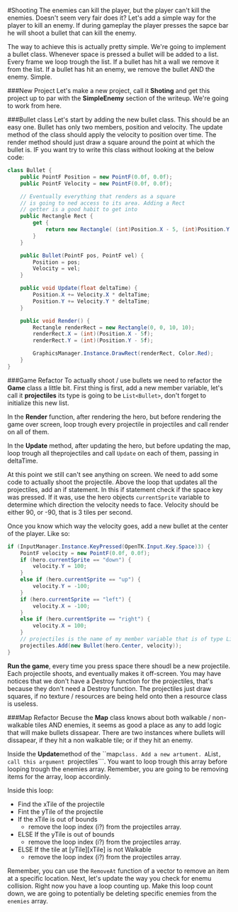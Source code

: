 #Shooting
The enemies can kill the player, but the player can't kill the enemies. Doesn't seem very fair does it? Let's add a simple way for the player to kill an enemy. If during gameplay the player presses the sapce bar he will shoot a bullet that can kill the enemy.

The way to achieve this is actually pretty simple. We're going to implement a bullet class. Whenever space is pressed a bullet will be added to a list. Every frame we loop trough the list. If a bullet has hit a wall we remove it from the list. If a bullet has hit an enemy, we remove the bullet AND the enemy. Simple.

###New Project
Let's make a new project, call it **Shoting** and get this project up to par with the **SimpleEnemy** section of the writeup. We're going to work from here.

###Bullet class
Let's start by adding the new bullet class. This should be an easy one. Bullet has only two members, position and velocity. The update method of the class should apply the velocity to position over time. The render method should just draw a square around the point at which the bullet is. IF you want try to write this class without looking at the below code:

```cs
class Bullet {
    public PointF Position = new PointF(0.0f, 0.0f);
    public PointF Velocity = new PointF(0.0f, 0.0f);

    // Eventually everything that renders as a square 
    // is going to ned access to its area. Adding a Rect 
    // getter is a good habit to get into
    public Rectangle Rect {
        get {
            return new Rectangle( (int)Position.X - 5, (int)Position.Y - 5, 10, 10 );
        }
    }

    public Bullet(PointF pos, PointF vel) {
        Position = pos;
        Velocity = vel;
    }

    public void Update(float deltaTime) {
        Position.X += Velocity.X * deltaTime;
        Position.Y += Velocity.Y * deltaTime;
    }

    public void Render() {
        Rectangle renderRect = new Rectangle(0, 0, 10, 10);
        renderRect.X = (int)(Position.X - 5f);
        renderRect.Y = (int)(Position.Y - 5f);

        GraphicsManager.Instance.DrawRect(renderRect, Color.Red);
    }
}
```

###Game Refactor
To actually shoot / use bullets we need to refactor the **Game** class a little bit. First thing is first, add a new member variable, let's call it **projectiles** its type is going to be ```List<Bullet>```, don't forget to initialize this new list.

In the **Render** function, after rendering the hero, but before rendering the game over screen, loop trough every projectile in projectiles and call render on all of them.

In the **Update** method, after updating the hero, but before updating the map, loop trough all theprojectiles and call ```Update``` on each of them, passing in deltaTime. 

At this point we still can't see anything on screen. We need to add some code to actually shoot the projectile. Above the loop that updates all the projectiles, add an if statement. In this if statement check if the space key was pressed. If it was, use the hero objects ```currentSprite``` variable to determine which direction the velocity needs to face. Velocity should be either 90, or -90, that is 3 tiles per second. 

Once you know which way the velocity goes, add a new bullet at the center of the player. Like so:

```cs
if (InputManager.Instance.KeyPressed(OpenTK.Input.Key.Space)3) {
    PointF velocity = new PointF(0.0f, 0.0f);
    if (hero.currentSprite == "down") {
        velocity.Y = 100;
    }
    else if (hero.currentSprite == "up") {
        velocity.Y = -100;
    }
    if (hero.currentSprite == "left") {
        velocity.X = -100;
    }
    else if (hero.currentSprite == "right") {
        velocity.X = 100;
    }
    // projectiles is the name of my member variable that is of type List<Bullet>
    projectiles.Add(new Bullet(hero.Center, velocity));
}
```

**Run the game**, every time you press space there shoudl be a new projectile. Each projectile shoots, and eventually makes it off-screen. You may have notices that we don't have a Destroy function for the projectiles, that's because they don't need a Destroy function. The projectiles just draw squares, if no texture / resources are being held onto then a resource class is useless.

###Map Refactor
Becuse the **Map** class knows about both walkable / non-walkable tiles AND enemies, it seems as good a place as any to add logic that will make bullets dissapear. There are two instances where bullets will dissapear, if they hit a non walkable tile; or if they hit an enemy.

Inside the **Update**method of the ``map``` class. Add a new artument. A ```List<Bullet>```, call this argument ```projectiles```. You want to loop trough this array before looping trough the enemies array. Remember, you are going to be removing items for the array, loop accordinly.

Inside this loop:
* Find the xTile of the projectile
* Fint the yTile of the projectile
* If the xTile is out of bounds
  * remove the loop index (i?) from the projectiles array.
* ELSE If the yTile is out of bounds
  * remove the loop index (i?) from the projectiles array.
* ELSE If the tile at [yTile][xTile] is not Walkable
  * remove the loop index (i?) from the projectiles array. 

Remember, you can use the ```RemoveAt``` function of a vector to remove an item at a specific location. Next, let's update the way you check for enemu collision. Right now you have a loop counting up. Make this loop count down, we are going to potentially be deleting specific enemies from the ```enemies``` array.
